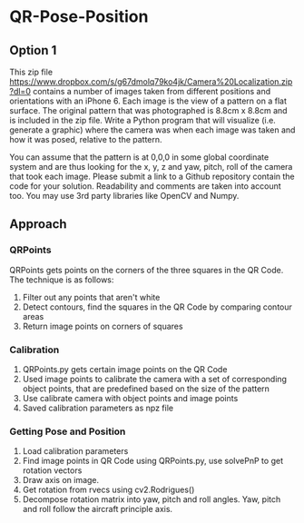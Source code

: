 # QR-Pose-Position
<h2> Option 1 </h2>

This zip file https://www.dropbox.com/s/g67dmolq79ko4jk/Camera%20Localization.zip?dl=0 contains a number of images taken from different positions and orientations with an iPhone 6. Each image is the view of a pattern on a flat surface. The original pattern that was photographed is 8.8cm x 8.8cm and is included in the zip file. Write a Python program that will visualize (i.e. generate a graphic) where the camera was when each image was taken and how it was posed, relative to the pattern.

You can assume that the pattern is at 0,0,0 in some global coordinate system and are thus looking for the x, y, z and yaw, pitch, roll of the camera that took each image. Please submit a link to a Github repository contain the code for your solution. Readability and comments are taken into account too. You may use 3rd party libraries like OpenCV and Numpy.

<h2> Approach </h2>

<h3> QRPoints </h3>

QRPoints gets points on the corners of the three squares in the QR Code. The technique is as follows:

1. Filter out any points that aren't white
2. Detect contours, find the squares in the QR Code by comparing contour areas
3. Return image points on corners of squares

<h3> Calibration </h3>

1. QRPoints.py gets certain image points on the QR Code 
2. Used image points to calibrate the camera with a set of corresponding object points, that are predefined based on the size of the pattern
3. Use calibrate camera with object points and image points
4. Saved calibration parameters as npz file

<h3> Getting Pose and Position </h3>

1. Load calibration parameters
2. Find image points in QR Code using QRPoints.py, use solvePnP to get rotation vectors
3. Draw axis on image. 
4. Get rotation from rvecs using cv2.Rodrigues()
5. Decompose rotation matrix into yaw, pitch and roll angles. Yaw, pitch and roll follow the aircraft principle axis.
